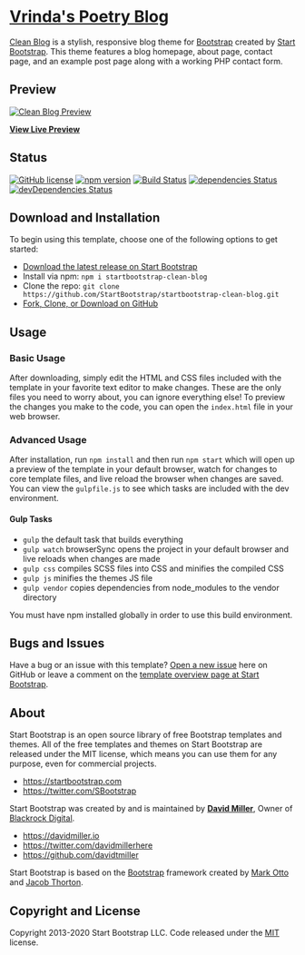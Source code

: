 # [Vrinda's Poetry Blog](https://startbootstrap.com/theme/clean-blog/)

[Clean Blog](https://startbootstrap.com/theme/clean-blog/) is a stylish, responsive blog theme for [Bootstrap](https://getbootstrap.com/) created by [Start Bootstrap](https://startbootstrap.com/). This theme features a blog homepage, about page, contact page, and an example post page along with a working PHP contact form.

## Preview

[![Clean Blog Preview](https://assets.startbootstrap.com/img/screenshots/themes/clean-blog.png)](https://startbootstrap.github.io/startbootstrap-clean-blog/)

**[View Live Preview](https://startbootstrap.github.io/startbootstrap-clean-blog/)**

## Status

[![GitHub license](https://img.shields.io/badge/license-MIT-blue.svg)](https://raw.githubusercontent.com/StartBootstrap/startbootstrap-clean-blog/master/LICENSE)
[![npm version](https://img.shields.io/npm/v/startbootstrap-clean-blog.svg)](https://www.npmjs.com/package/startbootstrap-clean-blog)
[![Build Status](https://travis-ci.org/StartBootstrap/startbootstrap-clean-blog.svg?branch=master)](https://travis-ci.org/StartBootstrap/startbootstrap-clean-blog)
[![dependencies Status](https://david-dm.org/StartBootstrap/startbootstrap-clean-blog/status.svg)](https://david-dm.org/StartBootstrap/startbootstrap-clean-blog)
[![devDependencies Status](https://david-dm.org/StartBootstrap/startbootstrap-clean-blog/dev-status.svg)](https://david-dm.org/StartBootstrap/startbootstrap-clean-blog?type=dev)

## Download and Installation

To begin using this template, choose one of the following options to get started:

* [Download the latest release on Start Bootstrap](https://startbootstrap.com/theme/clean-blog/)
* Install via npm: `npm i startbootstrap-clean-blog`
* Clone the repo: `git clone https://github.com/StartBootstrap/startbootstrap-clean-blog.git`
* [Fork, Clone, or Download on GitHub](https://github.com/StartBootstrap/startbootstrap-clean-blog)

## Usage

### Basic Usage

After downloading, simply edit the HTML and CSS files included with the template in your favorite text editor to make changes. These are the only files you need to worry about, you can ignore everything else! To preview the changes you make to the code, you can open the `index.html` file in your web browser.

### Advanced Usage

After installation, run `npm install` and then run `npm start` which will open up a preview of the template in your default browser, watch for changes to core template files, and live reload the browser when changes are saved. You can view the `gulpfile.js` to see which tasks are included with the dev environment.

#### Gulp Tasks

* `gulp` the default task that builds everything
* `gulp watch` browserSync opens the project in your default browser and live reloads when changes are made
* `gulp css` compiles SCSS files into CSS and minifies the compiled CSS
* `gulp js` minifies the themes JS file
* `gulp vendor` copies dependencies from node_modules to the vendor directory

You must have npm installed globally in order to use this build environment.

## Bugs and Issues

Have a bug or an issue with this template? [Open a new issue](https://github.com/StartBootstrap/startbootstrap-clean-blog/issues) here on GitHub or leave a comment on the [template overview page at Start Bootstrap](https://startbootstrap.com/theme/clean-blog/).

## About

Start Bootstrap is an open source library of free Bootstrap templates and themes. All of the free templates and themes on Start Bootstrap are released under the MIT license, which means you can use them for any purpose, even for commercial projects.

* <https://startbootstrap.com>
* <https://twitter.com/SBootstrap>

Start Bootstrap was created by and is maintained by **[David Miller](https://davidmiller.io/)**, Owner of [Blackrock Digital](https://startbootstrap.io/).

* <https://davidmiller.io>
* <https://twitter.com/davidmillerhere>
* <https://github.com/davidtmiller>

Start Bootstrap is based on the [Bootstrap](https://getbootstrap.com/) framework created by [Mark Otto](https://twitter.com/mdo) and [Jacob Thorton](https://twitter.com/fat).

## Copyright and License

Copyright 2013-2020 Start Bootstrap LLC. Code released under the [MIT](https://github.com/StartBootstrap/startbootstrap-clean-blog/blob/gh-pages/LICENSE) license.
